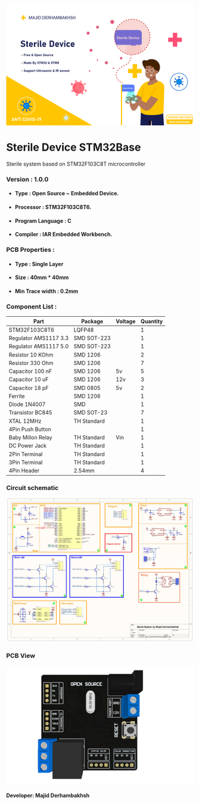 ![BANNER](Banner.png)

# Sterile Device STM32Base
Sterile system based on STM32F103C8T microcontroller

### Version : 1.0.0

- #### Type : Open Source ~ Embedded Device.

- #### Processor : STM32F103C8T6.

- #### Program Language : C

- #### Compiler : IAR Embedded Workbench.

### PCB Properties :

- #### Type : Single Layer

- #### Size : 40mm * 40mm

- #### Min Trace width : 0.2mm

### Component List :

Part | Package | Voltage | Quantity
------------ | ------------- | ------------- | -------------
STM32F103C8T6 | LQFP48 | | 1
Regulator AMS1117 3.3 | SMD SOT-223 | | 1
Regulator AMS1117 5.0 | SMD SOT-223 | | 1
Resistor 10 KOhm | SMD 1206 | | 2
Resistor 330 Ohm | SMD 1206 | | 7
Capacitor 100 nF | SMD 1206 | 5v | 5
Capacitor 10 uF | SMD 1206 | 12v | 3
Capacitor 18 pF | SMD 0805 | 5v | 2
Ferrite | SMD 1206 | | 1
Diode 1N4007 | SMD | | 1
Transistor BC845 | SMD SOT-23 | | 7
XTAL 12MHz | TH Standard | | 1
4Pin Push Button | | | 1
Baby Millon Relay | TH Standard | Vin | 1
DC Power Jack | TH Standard | | 1
2Pin Terminal | TH Standard | | 1
3Pin Terminal | TH Standard | | 1
4Pin Header | 2.54mm | | 4

### Circuit schematic

![SCHEMATIC](Schematic.jpg)

### PCB View

![PCBVIEW](PCB-PICTURE.png)

#### Developer: Majid Derhambakhsh
